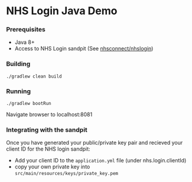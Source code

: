 # NHS Login Java Demo

### Prerequisites

* Java 8+
* Access to NHS Login sandpit (See [nhsconnect/nhslogin](https://github.com/nhsconnect/nhslogin#how-do-i-integrate-to-the-sandpit))


### Building

```./gradlew clean build```

### Running

```./gradlew bootRun```

Navigate browser to localhost:8081


### Integrating with the sandpit

Once you have generated your public/private key pair and recieved your client ID for the NHS login sandpit:

* Add your client ID to the `application.yml` file (under nhs.login.clientId)
* copy your own private key into `src/main/resources/keys/private_key.pem`